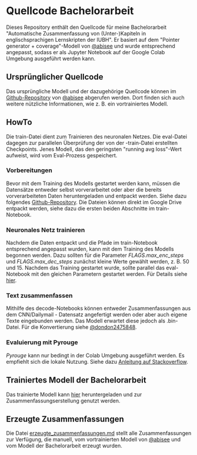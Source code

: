 # Quellcode Bachelorarbeit
Dieses Repository enthält den Quellcode für meine Bachelorarbeit "Automatische Zusammenfassung von (Unter-)Kapiteln in englischsprachigen Lernskripten der IUBH". Er basiert auf dem "Pointer generator + coverage"-Modell von [@abisee](https://github.com/abisee) und wurde entsprechend angepasst, sodass er als Jupyter Notebook auf der Google Colab Umgebung ausgeführt werden kann.

## Ursprünglicher Quellcode
Das ursprüngliche Modell und der dazugehörige Quellcode können im [Github-Repository](https://github.com/abisee/pointer-generator) von [@abisee](https://github.com/abisee) abgerufen werden. Dort finden sich auch weitere nützliche Informationen, wie z. B. ein vortrainiertes Modell.

## HowTo
Die train-Datei dient zum Trainieren des neuronalen Netzes. Die eval-Datei dagegen zur parallelen Überprüfung der von der -train-Datei erstellten Checkpoints. Jenes Modell, das den geringsten "running avg loss"-Wert aufweist, wird vom Eval-Prozess gespeichert.

### Vorbereitungen
Bevor mit dem Training des Modells gestartet werden kann, müssen die Datensätze entweder selbst vorverarbeitet oder aber die bereits vorverarbeiteten Daten heruntergeladen und entpackt werden. Siehe dazu folgendes [Github-Repository](https://github.com/abisee/cnn-dailymail). Die Dateien können direkt im Google Drive entpackt werden, siehe dazu die ersten beiden Abschnitte im train-Notebook.

### Neuronales Netz trainieren
Nachdem die Daten entpackt und die Pfade im train-Notebook entsprechend angepasst wurden, kann mit dem Training des Modells begonnen werden. Dazu sollten für die Parameter *FLAGS.max_enc_steps* und *FLAGS.max_dec_steps* zunächst kleine Werte gewählt werden, z. B. 50 und 15.
Nachdem das Training gestartet wurde, sollte parallel das eval-Notebook mit den gleichen Parametern gestartet werden. Für Details siehe [hier](https://github.com/abisee/pointer-generator#how-to-run).

### Text zusammenfassen
Mithilfe des decode-Notebooks können entweder Zusammenfassungen aus dem CNN/Dailymail - Datensatz angefertigt werden oder aber auch eigene Texte eingebunden werden. Das Modell erwartet diese jedoch als .bin-Datei. Für die Konvertierung siehe [@dondon2475848](https://github.com/dondon2475848/make_datafiles_for_pgn).

### Evaluierung mit Pyrouge
*Pyrouge* kann nur bedingt in der Colab Umgebung ausgeführt werden. Es empfiehlt sich die lokale Nutzung. Siehe dazu [Anleitung auf Stackoverflow](https://stackoverflow.com/questions/47045436/how-to-install-the-python-package-pyrouge-on-microsoft-windows).

## Trainiertes Modell der Bachelorarbeit
Das trainierte Modell kann [hier](https://drive.google.com/open?id=1DlaXNvn4WPg-xWyCdVeOAjpGL5ezjwHr) heruntergeladen und zur Zusammenfassungserstellung genutzt werden.

## Erzeugte Zusammenfassungen
Die Datei [erzeugte_zusammenfassungen.md](erzeugte_zusammenfassungen.md) stellt alle Zusammenfassungen zur Verfügung, die manuell, vom vortrainierten Modell von [@abisee](https://github.com/abisee) und vom Modell der Bachelorarbeit erzeugt wurden.

